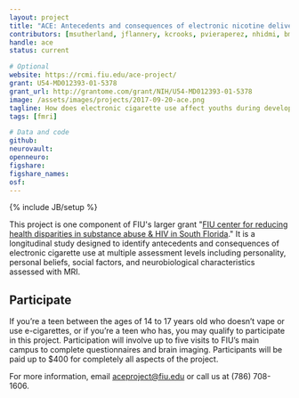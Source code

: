 ```yaml
---
layout: project
title: "ACE: Antecedents and consequences of electronic nicotine delivery systems in underrepresented youth"
contributors: [msutherland, jflannery, kcrooks, pvieraperez, nhidmi, bmadan, bsutherland, omanresa]
handle: ace
status: current

# Optional
website: https://rcmi.fiu.edu/ace-project/
grant: U54-MD012393-01-5378
grant_url: http://grantome.com/grant/NIH/U54-MD012393-01-5378
image: /assets/images/projects/2017-09-20-ace.png
tagline: How does electronic cigarette use affect youths during development?
tags: [fmri]

# Data and code
github:
neurovault:
openneuro:
figshare:
figshare_names:
osf:
---
```

{% include JB/setup %}

This project is one component of FIU's larger grant "[FIU center for reducing health disparities in substance abuse & HIV in South Florida](http://grantome.com/grant/NIH/U54-MD012393-01)." It is a longitudinal study designed to identify antecedents and consequences of electronic cigarette use at multiple assessment levels including personality, personal beliefs, social factors, and neurobiological characteristics assessed with MRI.

## Participate

If you’re a teen between the ages of 14 to 17 years old who doesn’t vape or use e-cigarettes, or if you’re a teen who has, you may qualify to participate in this project. Participation will involve up to five visits to FIU’s main campus to complete questionnaires and brain imaging. Participants will be paid up to $400 for completely all aspects of the project.

For more information, email aceproject@fiu.edu or call us at (786) 708-1606.
